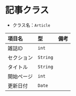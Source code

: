 # 記事クラス
- クラス名：`Article`

|項目名|型|備考|
|:--|:--|:--|
|雑誌ID|`int`||
|セクション|`String`||
|タイトル|`String`||
|開始ページ|`int`||
|更新日付|`Date`||

